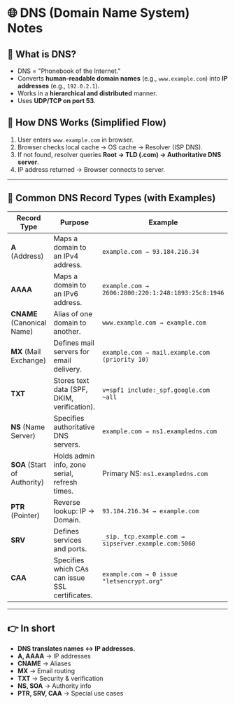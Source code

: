 # 🌐 DNS (Domain Name System) Notes  

## 🔹 What is DNS?  
- DNS = "Phonebook of the Internet."  
- Converts **human-readable domain names** (e.g., `www.example.com`) into **IP addresses** (e.g., `192.0.2.1`).  
- Works in a **hierarchical and distributed** manner.  
- Uses **UDP/TCP on port 53**.  

## 🔹 How DNS Works (Simplified Flow)  
1. User enters `www.example.com` in browser.  
2. Browser checks local cache → OS cache → Resolver (ISP DNS).  
3. If not found, resolver queries **Root → TLD (.com) → Authoritative DNS server**.  
4. IP address returned → Browser connects to server.  

---

## 📑 Common DNS Record Types (with Examples)  

| Record Type | Purpose | Example |
|-------------|---------|---------|
| **A** (Address) | Maps a domain to an IPv4 address. | `example.com → 93.184.216.34` |
| **AAAA** | Maps a domain to an IPv6 address. | `example.com → 2606:2800:220:1:248:1893:25c8:1946` |
| **CNAME** (Canonical Name) | Alias of one domain to another. | `www.example.com → example.com` |
| **MX** (Mail Exchange) | Defines mail servers for email delivery. | `example.com → mail.example.com (priority 10)` |
| **TXT** | Stores text data (SPF, DKIM, verification). | `v=spf1 include:_spf.google.com ~all` |
| **NS** (Name Server) | Specifies authoritative DNS servers. | `example.com → ns1.exampledns.com` |
| **SOA** (Start of Authority) | Holds admin info, zone serial, refresh times. | Primary NS: `ns1.exampledns.com` |
| **PTR** (Pointer) | Reverse lookup: IP → Domain. | `93.184.216.34 → example.com` |
| **SRV** | Defines services and ports. | `_sip._tcp.example.com → sipserver.example.com:5060` |
| **CAA** | Specifies which CAs can issue SSL certificates. | `example.com → 0 issue "letsencrypt.org"` |

---

## 👉 In short  
- **DNS translates names ↔ IP addresses.**  
- **A, AAAA** → IP addresses  
- **CNAME** → Aliases  
- **MX** → Email routing  
- **TXT** → Security & verification  
- **NS, SOA** → Authority info  
- **PTR, SRV, CAA** → Special use cases  
